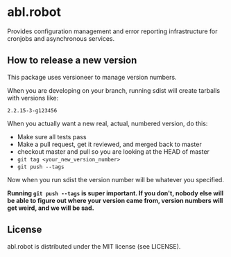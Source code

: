 # abl.robot

Provides configuration management and error reporting infrastructure
for cronjobs and asynchronous services.

## How to release a new version

This package uses versioneer to manage version numbers.

When you are developing on your branch, running sdist will create
tarballs with versions like:

    2.2.15-3-g123456

When you actually want a new real, actual, numbered version, do this:

* Make sure all tests pass
* Make a pull request, get it reviewed, and merged back to master
* checkout master and pull so you are looking at the HEAD of master
* `git tag <your_new_version_number>`
* `git push --tags`

Now when you run sdist the version number will be whatever you
specified.

**Running `git push --tags` is super important. If you don't, nobody
else will be able to figure out where your version came from,
version numbers will get weird, and we will be sad.**

## License

abl.robot is distributed under the MIT license (see LICENSE).
